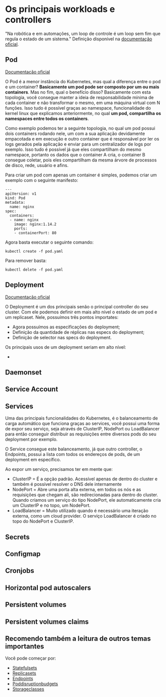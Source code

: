 # Os principais workloads e controllers 

"Na robótica e em automações, um loop de controle é um loop sem fim que regula o estado de um sistema." Definição disponível na [documentação oficial](https://kubernetes.io/docs/concepts/architecture/controller/).

## Pod

[Documentação oficial](https://kubernetes.io/docs/concepts/workloads/pods/)

O Pod é a menor instância do Kubernetes, mas qual a diferença entre o pod e um container? **Basicamente um pod pode ser composto por um ou mais containers**. Mas no fim, qual o benefício disso? Basicamente com esta topologia, você consegue manter a ideia de responsabilidade mínima de cada container e não transformar o mesmo, em uma máquina virtual com N funções. Isso tudo é possível graças ao namespace, funcionalidade do kernel linux que explicamos anteriormente, no qual **um pod, compartilha os namespaces entre todos os containers**.

Como exemplo podemos ter a seguinte topologia, no qual um pod possui dois containers rodando nele, um com a sua aplicação devidamente empacotada e em execução e outro container que é responsável por ler os logs gerados pela aplicação e enviar para um centralizador de logs por exemplo. Isso tudo é possível já que eles compartilham do mesmo namespace, portanto os dados que o container A cria, o container B consegue coletar, pois eles compartilham da mesma árvore de processos de disco, rede, usuário e afins.

Para criar um pod com apenas um container é simples, podemos criar um exemplo com o seguinte manifesto:

```
---
apiVersion: v1
kind: Pod
metadata:
  name: nginx
spec:
  containers:
  - name: nginx
    image: nginx:1.14.2
    ports:
    - containerPort: 80
```

Agora basta executar o seguinte comando:

```
kubectl create -f pod.yaml
```

Para remover basta:

```
kubectl delete -f pod.yaml
```

## Deployment

[Documentação oficial](https://kubernetes.io/docs/concepts/workloads/controllers/deployment/)

O Deployment é um dos principais senão o principal controller do seu cluster. Com ele podemos definir em mais alto nível o estado de um pod e um replicaset. Nele, possuímos três pontos importates:

* Agora possuímos as especificações do deployment;
* Definição da quantidade de réplicas nas especs do deployment;
* Definição de selector nas specs do deployment.

Os principais usos de um deployment seriam em alto nível:

* 

## Daemonset

## Service Account

## Services

Uma das principais funcionalidades do Kubernetes, é o balanceamento de carga automático que funciona graças ao services, você possui uma forma de expor seu serviço, seja através de ClusterIP, NodePort ou LoadBalancer para então conseguir distribuir as requisições entre diversos pods do seu deployment por exemplo.

O Service consegue este balanceamento, já que outro controller, o Endpoints, possui a lista com todos os endereços de pods, de um deployment em específico.

Ao expor um serviço, precisamos ter em mente que:

* ClusterIP = É a opção padrão. Acessível apenas de dentro do cluster e também é possível resolver o DNS dele internamente
* NodePort = Abre uma porta alta externa, em todos os nós e as requisições que chegam ali, são redirecionadas para dentro do cluster. Quando criamos um serviço do tipo NodePort, ele automaticamente cria um ClusterIP e no topo, um NodePort.
* LoadBalancer = Muito utilizado quando é necessário uma iteração externa, como um cloud provider. O serviço LoadBalancer é criado no topo do NodePort e ClusterIP.

## Secrets

## Configmap

## Cronjobs

## Horizontal pod autoscalers

## Persistent volumes

## Persistent volumes claims

## Recomendo também a leitura de outros temas importantes

Você pode começar por:

* [Statefulsets](https://kubernetes.io/docs/concepts/workloads/controllers/statefulset/)
* [Replicasets](https://kubernetes.io/docs/concepts/workloads/controllers/replicaset/)
* [Endpoints](https://kubernetes.io/docs/concepts/services-networking/service/)
* [Poddisruptionbudgets](https://kubernetes.io/docs/concepts/workloads/pods/disruptions/)
* [Storageclasses](https://kubernetes.io/docs/concepts/storage/storage-classes/)
